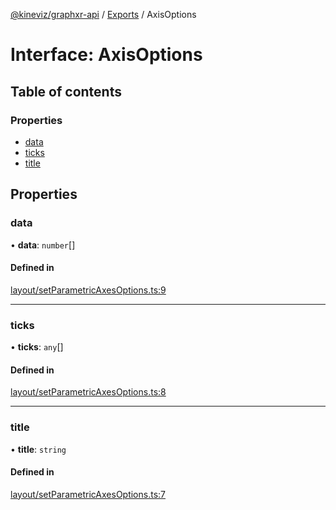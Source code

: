 [@kineviz/graphxr-api](../README.md) / [Exports](../modules.md) / AxisOptions

# Interface: AxisOptions

## Table of contents

### Properties

- [data](AxisOptions.md#data)
- [ticks](AxisOptions.md#ticks)
- [title](AxisOptions.md#title)

## Properties

### data

• **data**: `number`[]

#### Defined in

[layout/setParametricAxesOptions.ts:9](https://bitbucket.org/kineviz/graphxr-api/src/c752a8c/src/layout/setParametricAxesOptions.ts#lines-9)

___

### ticks

• **ticks**: `any`[]

#### Defined in

[layout/setParametricAxesOptions.ts:8](https://bitbucket.org/kineviz/graphxr-api/src/c752a8c/src/layout/setParametricAxesOptions.ts#lines-8)

___

### title

• **title**: `string`

#### Defined in

[layout/setParametricAxesOptions.ts:7](https://bitbucket.org/kineviz/graphxr-api/src/c752a8c/src/layout/setParametricAxesOptions.ts#lines-7)
